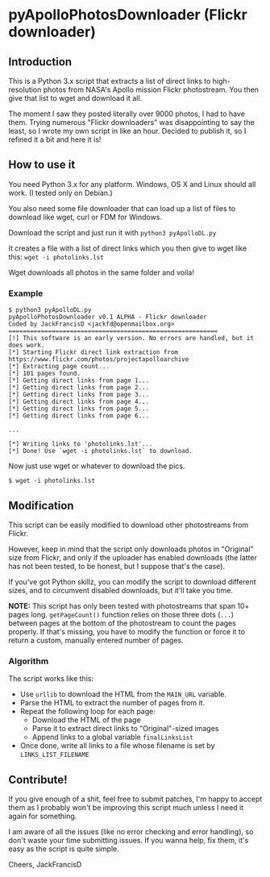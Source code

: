 # pyApolloPhotosDownloader (Flickr downloader)

## Introduction

This is a Python 3.x script that extracts a list of direct links to high-resolution photos from NASA's Apollo mission Flickr photostream. You then give that list to wget and download it all.

The moment I saw they posted literally over 9000 photos, I had to have them. Trying numerous "Flickr downloaders" was disappointing to say the least, so I wrote my own script in like an hour. Decided to publish it, so I refined it a bit and here it is!

## How to use it

You need Python 3.x for any platform. Windows, OS X and Linux should all work. (I tested only on Debian.)

You also need some file downloader that can load up a list of files to download like wget, curl or FDM for Windows.

Download the script and just run it with `python3 pyApolloDL.py`

It creates a file with a list of direct links which you then give to wget like this: `wget -i photolinks.lst`

Wget downloads all photos in the same folder and voila!


### Example

```
$ python3 pyApolloDL.py 
pyApolloPhotosDownloader v0.1 ALPHA - Flickr downloader
Coded by JackFrancisD <jackfd@openmailbox.org>
==========================================================
[!] This software is an early version. No errors are handled, but it does work.
[*] Starting Flickr direct link extraction from https://www.flickr.com/photos/projectapolloarchive
[*] Extracting page count...
[*] 101 pages found.
[*] Getting direct links from page 1...
[*] Getting direct links from page 2...
[*] Getting direct links from page 3...
[*] Getting direct links from page 4...
[*] Getting direct links from page 5...
[*] Getting direct links from page 6...

...

[*] Writing links to 'photolinks.lst'...
[*] Done! Use `wget -i photolinks.lst` to download.
```

Now just use wget or whatever to download the pics.

```
$ wget -i photolinks.lst
```

## Modification

This script can be easily modified to download other photostreams from Flickr.

However, keep in mind that the script only downloads photos in "Original" size from Flickr, and only if the uploader has enabled downloads (the latter has not been tested, to be honest, but I suppose that's the case).

If you've got Python skillz, you can modify the script to download different sizes, and to circumvent disabled downloads, but it'll take you time.

**NOTE:** This script has only been tested with photostreams that span 10+ pages long. `getPageCount()` function relies on those three dots (`...`) between pages at the bottom of the photostream to count the pages properly. If that's missing, you have to modify the function or force it to return a custom, manually entered number of pages.


### Algorithm

The script works like this:

 - Use `urllib` to download the HTML from the `MAIN_URL` variable.
 - Parse the HTML to extract the number of pages from it.
 - Repeat the following loop for each page:
 	- Download the HTML of the page
 	- Parse it to extract direct links to "Original"-sized images
 	- Append links to a global variable `finalLinksList`
 - Once done, write all links to a file whose filename is set by `LINKS_LIST_FILENAME`


## Contribute!

If you give enough of a shit, feel free to submit patches, I'm happy to accept them as I probably won't be improving this script much unless I need it again for something.

I am aware of all the issues (like no error checking and error handling), so don't waste your time submitting issues. If you wanna help, fix them, it's easy as the script is quite simple.

Cheers,
JackFrancisD
